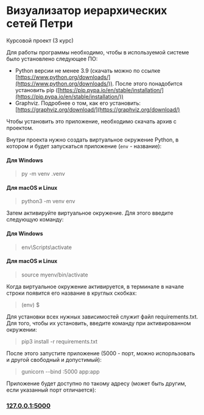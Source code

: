 # Визуализатор иерархических сетей Петри
 Курсовой проект (3 курс)

Для работы программы необходимо, чтобы в используемой системе было установлено следующее ПО:
* Python версии не менее 3.9 (скачать можно по ссылке [https://www.python.org/downloads/](https://www.python.org/downloads/)). После этого понадобится установить pip ([https://pip.pypa.io/en/stable/installation/](https://pip.pypa.io/en/stable/installation/))
* Graphviz. Подробнее о том, как его установить: [https://graphviz.org/download/](https://graphviz.org/download/)

Чтобы установить это приложение, необходимо скачать архив с проектом.

Внутри проекта нужно создать виртуальное окружение Python, в котором и будет запускаться приложение (`env` - название):

#### Для Windows
> py -m venv .venv

#### Для macOS и Linux
> python3 -m venv env

Затем активируйте виртуальное окружение. Для этого введите следующую команду:

#### Для Windows
> env\Scripts\activate
#### Для macOS и Linux
> source myenv/bin/activate

Когда виртуальное окружение активируется, в терминале в начале строки появится его название в круглых скобках:
> (env) $

Для установки всех нужных зависимостей служит файл requirements.txt. Для того, чтобы их установить, введите команду при активированном окружении:
> pip3 install -r requirements.txt

После этого запустите приложение (5000 - порт, можно испорльзовать и другой свободный и допустимый):
> gunicorn --bind :5000 app:app

Приложение будет доступно по такому адресу (может быть другим, если указанный порт отличается):

### [127.0.0.1:5000](https://127.0.0.1)